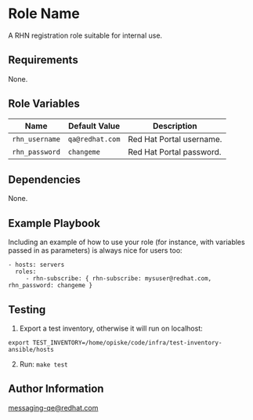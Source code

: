 Role Name
=========

A RHN registration role suitable for internal use.

Requirements
------------

None.

Role Variables
--------------

| Name              | Default Value       | Description          |
|-------------------|---------------------|----------------------|
| `rhn_username` | `qa@redhat.com` | Red Hat Portal username. |
| `rhn_password` | `changeme` | Red Hat Portal password. |

Dependencies
------------

None.

Example Playbook
----------------

Including an example of how to use your role (for instance, with variables passed in as parameters) is always nice for users too:

    - hosts: servers
      roles:
         - rhn-subscribe: { rhn-subscribe: mysuser@redhat.com, rhn_password: changeme }


Testing
-------

1. Export a test inventory, otherwise it will run on localhost:

`export TEST_INVENTORY=/home/opiske/code/infra/test-inventory-ansible/hosts`

2. Run:
`make test`

Author Information
------------------

messaging-qe@redhat.com
